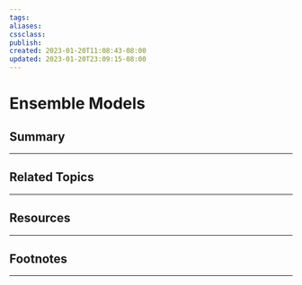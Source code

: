 ```yaml
---
tags:
aliases:
cssclass:
publish:
created: 2023-01-20T11:08:43-08:00
updated: 2023-01-20T23:09:15-08:00
---
```

# Ensemble Models

## Summary

---

## Related Topics

---

## Resources

---

## Footnotes

---